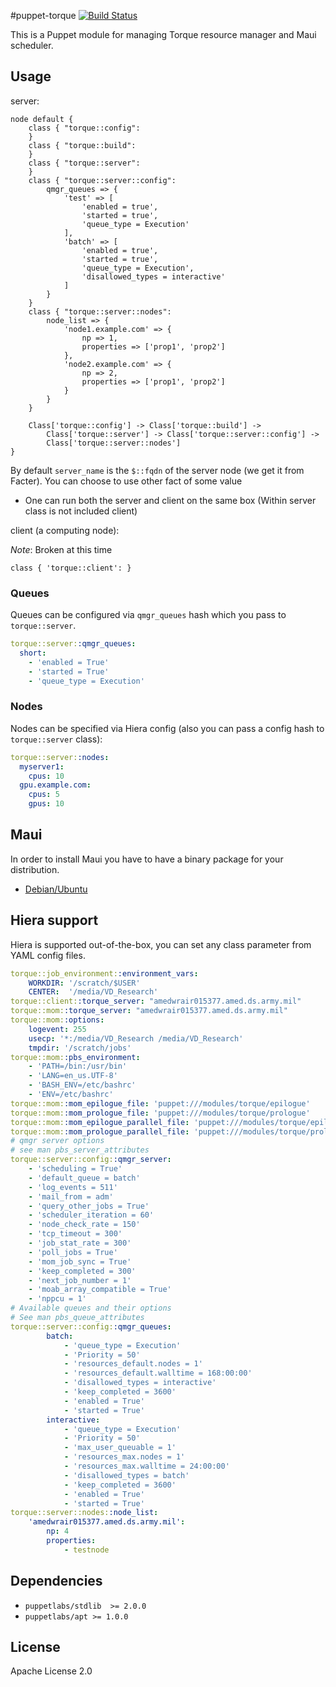 #puppet-torque
[![Build Status](https://travis-ci.org/deric/puppet-torque.png?branch=master)](https://travis-ci.org/deric/puppet-torque)

This is a Puppet module for managing Torque resource manager and Maui scheduler.

## Usage

server:

```puppet
node default {
    class { "torque::config":
    }
    class { "torque::build":
    }
    class { "torque::server":
    }
    class { "torque::server::config":
        qmgr_queues => {
            'test' => [
                'enabled = true',
                'started = true',
                'queue_type = Execution'
            ],
            'batch' => [
                'enabled = true',
                'started = true',
                'queue_type = Execution',
                'disallowed_types = interactive'
            ]
        }
    }
    class { "torque::server::nodes":
        node_list => {
            'node1.example.com' => {
                np => 1,
                properties => ['prop1', 'prop2']
            },
            'node2.example.com' => {
                np => 2,
                properties => ['prop1', 'prop2']
            }
        }
    }

    Class['torque::config'] -> Class['torque::build'] -> 
        Class['torque::server'] -> Class['torque::server::config'] ->
        Class['torque::server::nodes']
}
```

By default `server_name` is the `$::fqdn` of the server node (we get it from Facter). You can choose to use other fact of some value

  * One can run both the server and client on the same box (Within server class is not included client)

client (a computing node):

*Note*: Broken at this time

```puppet
class { 'torque::client': }
```


### Queues

Queues can be configured via `qmgr_queues` hash which you pass to `torque::server`.

```yaml
torque::server::qmgr_queues:
  short:
    - 'enabled = True'
    - 'started = True'
    - 'queue_type = Execution'
```


### Nodes

Nodes can be specified via Hiera config (also you can pass a config hash to `torque::server` class):

```yaml
torque::server::nodes:
  myserver1:
    cpus: 10
  gpu.example.com:
    cpus: 5
    gpus: 10
```

## Maui

In order to install Maui you have to have a binary package for your distribution.

 * [Debian/Ubuntu](https://github.com/deric/maui-deb-packaging)


## Hiera support

Hiera is supported out-of-the-box, you can set any class parameter from YAML config files.

```yaml
torque::job_environment::environment_vars:
    WORKDIR: '/scratch/$USER'
    CENTER:  '/media/VD_Research'
torque::client::torque_server: "amedwrair015377.amed.ds.army.mil"
torque::mom::torque_server: "amedwrair015377.amed.ds.army.mil"
torque::mom::options:
    logevent: 255
    usecp: '*:/media/VD_Research /media/VD_Research'
    tmpdir: '/scratch/jobs'
torque::mom::pbs_environment:
    - 'PATH=/bin:/usr/bin'
    - 'LANG=en_us.UTF-8'
    - 'BASH_ENV=/etc/bashrc'
    - 'ENV=/etc/bashrc'
torque::mom::mom_epilogue_file: 'puppet:///modules/torque/epilogue'
torque::mom::mom_prologue_file: 'puppet:///modules/torque/prologue'
torque::mom::mom_epilogue_parallel_file: 'puppet:///modules/torque/epilogue'
torque::mom::mom_prologue_parallel_file: 'puppet:///modules/torque/prologue'
# qmgr server options
# see man pbs_server_attributes
torque::server::config::qmgr_server:
    - 'scheduling = True'
    - 'default_queue = batch'
    - 'log_events = 511'
    - 'mail_from = adm'
    - 'query_other_jobs = True'
    - 'scheduler_iteration = 60'
    - 'node_check_rate = 150'
    - 'tcp_timeout = 300'
    - 'job_stat_rate = 300'
    - 'poll_jobs = True'
    - 'mom_job_sync = True'
    - 'keep_completed = 300'
    - 'next_job_number = 1'
    - 'moab_array_compatible = True'
    - 'nppcu = 1'
# Available queues and their options
# See man pbs_queue_attributes
torque::server::config::qmgr_queues:
        batch:
            - 'queue_type = Execution'
            - 'Priority = 50'
            - 'resources_default.nodes = 1'
            - 'resources_default.walltime = 168:00:00'
            - 'disallowed_types = interactive'
            - 'keep_completed = 3600'
            - 'enabled = True'
            - 'started = True'
        interactive:
            - 'queue_type = Execution'
            - 'Priority = 50'
            - 'max_user_queuable = 1'
            - 'resources_max.nodes = 1'
            - 'resources_max.walltime = 24:00:00'
            - 'disallowed_types = batch'
            - 'keep_completed = 3600'
            - 'enabled = True'
            - 'started = True'
torque::server::nodes::node_list:
    'amedwrair015377.amed.ds.army.mil':
        np: 4
        properties:
            - testnode
```
## Dependencies

  * `puppetlabs/stdlib  >= 2.0.0`
  * `puppetlabs/apt >= 1.0.0`

## License

Apache License 2.0
